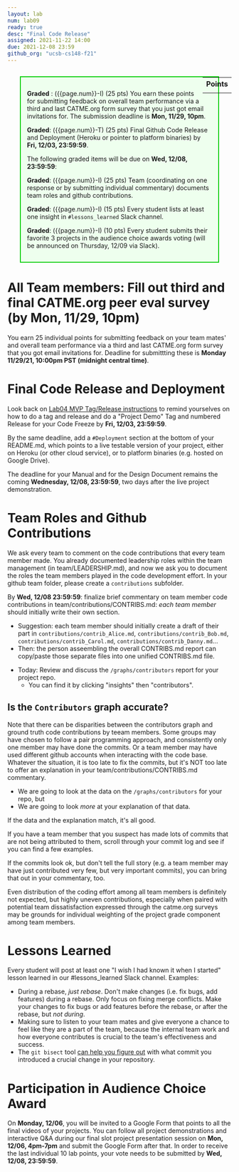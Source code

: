```yaml
---
layout: lab
num: lab09
ready: true
desc: "Final Code Release"
assigned: 2021-11-22 14:00
due: 2021-12-08 23:59
github_org: "ucsb-cs148-f21"
---
```


<style>
div.grade { margin: 2em; padding: 1em; border: 2px solid #0c0; background-color: #efe; }   
</style>

<div style="float:right; width: auto;">

<table style="margin-top:1em;">
<tr>
   <th>Points</th>
</tr>
<tr>
   <td class="pointCount"></td>
</tr>
</table>

</div>

<div class="grade" markdown="1">

**Graded** : ({{page.num}}-I) (25 pts) You earn these points for submitting feedback on overall team performance via a third and last CATME.org form survey that you just got email invitations for. The submission deadline is **Mon, 11/29, 10pm**.

**Graded**: ({{page.num}}-T) (25 pts) Final Github Code Release and Deployment (Heroku or pointer to platform binaries) by **Fri, 12/03, 23:59:59**.

The following graded items will be due on **Wed, 12/08, 23:59:59**: 

**Graded**: ({{page.num}}-I) (25 pts) Team (coordinating on one response or by submitting individual commentary) documents team roles and github contributions.

**Graded**: ({{page.num}}-I) (15 pts) Every student lists at least one insight in `#lessons_learned` Slack channel.

**Graded**: ({{page.num}}-I) (10 pts) Every student submits their favorite 3 projects in the audience choice awards voting (will be announced on Thursday, 12/09 via Slack). 

</div>


# All Team members: Fill out third and final CATME.org peer eval survey (by **Mon, 11/29, 10pm**)

You earn 25 individual points for submitting feedback on your team mates' and overall team performance via a third and last CATME.org form survey that you got email invitations for. Deadline for submittting these is **Monday 11/29/21, 10:00pm PST (midnight central time)**.


# Final Code Release and Deployment

Look back on [Lab04 MVP Tag/Release instructions](https://ucsb-cs148.github.io/f21/lab/lab04/) to remind yourselves on how to do a tag and release and do a "Project Demo" Tag and numbered Release for your Code Freeze by **Fri, 12/03, 23:59:59**.

By the same deadline, add a `#Deployment` section at the bottom of your README.md, which points to a live testable version of your project, either on Heroku (or other cloud service), or to platform binaries (e.g. hosted on Google Drive). 

The deadline for your Manual and for the Design Document remains the coming **Wednesday, 12/08, 23:59:59**, two days after the live project demonstration.

# Team Roles and Github Contributions

We ask every team to comment on the code contributions that every team member made. You already documented leadership roles within the team management (in team/LEADERSHIP.md), and now we ask you to document the roles the team members played in the code development effort. In your github team folder, please create a `contributions` subfolder. 

By **Wed, 12/08 23:59:59**: finalize brief commentary on team member code contributions in team/contributions/CONTRIBS.md: 
*each team member* should initially write their own section.    
  - Suggestion: each team member should initially create a draft of their part in `contributions/contrib_Alice.md`, `contributions/contrib_Bob.md`, `contributions/contrib_Carol.md`, `contributions/contrib_Danny.md`...
  - Then: the person asseembling the overall CONTRIBS.md report can copy/paste those separate files into one unified CONTRIBS.md file.
* Today: Review and discuss the `/graphs/contributors` report for your project repo.    
  - You can find it by clicking "insights" then "contributors".
  
## Is the `Contributors` graph accurate?

Note that there can be disparities between the contributors graph and ground truth code contributions by teeam members. Some groups may have chosen to follow a pair programming approach, and consistently only one member may have done the commits. Or a team member may have used different github accounts when interacting with the code base. Whatever the situation, it is too late to fix the commits, but it's NOT too late to offer an explanation in your team/contributions/CONTRIBS.md commentary.
* We are going to look at the data on the `/graphs/contributors` for your repo, but
* We are going to look *more* at your explanation of that data.

If the data and the explanation match, it's all good.

If you have a team member that you suspect has made lots of commits that are not being attributed to them, 
scroll through your commit log and see if you can find a few examples.

If the commits look ok, but don't tell the full story (e.g. a team member may have just contributed very few, but very important commits), you can bring that out in your commentary, too. 

Even distribution of the coding effort among all team members is definitely not expected, but highly uneven contributions, especially when paired with potential team dissatisfaction expressed through the catme.org surveys may be grounds for individual weighting of the project grade component among team members.   


# Lessons Learned 

Every student will post at least one "I wish I had known it when I started" lesson learned in our #lessons_learned Slack channel. 
Examples: 
* During a rebase, *just rebase*.  Don't make changes (i.e. fix bugs, add features) during a rebase. Only focus on fixing merge conflicts. Make your changes to fix bugs or add features before the rebase, or after the rebase, but *not during*.
* Making sure to listen to your team mates and give everyone a chance to feel like they are a part of the team, because the internal team work and how everyone contributes is crucial to the team's effectiveness and success. 
* The `git bisect` tool [can help you figure out](https://git-scm.com/docs/git-bisect) with what commit you introduced a crucial change in your repository. 


# Participation in Audience Choice Award

On **Monday, 12/06**, you will be invited to a Google Form that points to all the final videos of your projects. You can follow all project demonstrations and interactive Q&A during our final slot project presentation session on **Mon, 12/06, 4pm-7pm** and submit the Google Form after that.  In order to receive the last individual 10 lab points, your vote needs to be submitted by **Wed, 12/08, 23:59:59**.  